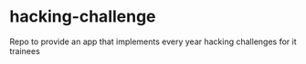 # hacking-challenge
Repo to provide an app that implements every year hacking challenges for it trainees

